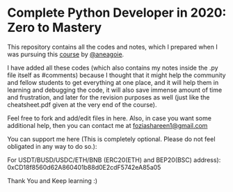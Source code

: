 # Complete Python Developer in 2020: Zero to Mastery

This repository contains all the codes and notes, which I prepared when I was pursuing this [course](https://www.udemy.com/share/101URkAkIZdlpbR3w=/) by [@aneagoie](https://github.com/aneagoie).

I have added all these codes (which also contains my notes inside the .py file itself as #comments) because I thought that it might help the community and fellow students to get everything at one place, and it will help them in learning and debugging the code, it will also save immense amount of time and frustration, and later for the revision purposes as well (just like the cheatsheet.pdf given at the very end of the course).

Feel free to fork and add/edit files in here. Also, in case you want some additional help, then you can contact me at foziashareen1@gmail.com

You can support me here (This is completely optional. Please do not feel obligated in any way to do so.):

For USDT/BUSD/USDC/ETH/BNB (ERC20(ETH) and BEP20(BSC) address): 0xCD18f8560d62A860401b88d0E2cdF5742eA85a05

Thank You and Keep learning :)
